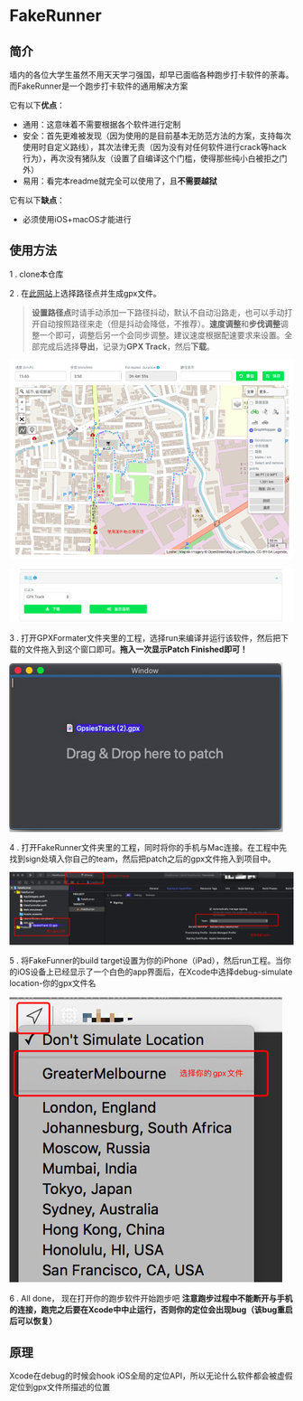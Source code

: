 # FakeRunner

## 简介

墙内的各位大学生虽然不用天天学刁强国，却早已面临各种跑步打卡软件的荼毒。而FakeRunner是一个跑步打卡软件的通用解决方案

它有以下**优点**：

- 通用：这意味着不需要根据各个软件进行定制
- 安全：首先更难被发现（因为使用的是目前基本无防范方法的方案，支持每次使用时自定义路线），其次法律无责（因为没有对任何软件进行crack等hack行为），再次没有猪队友（设置了自编译这个门槛，使得那些纯小白被拒之门外）
- 易用：看完本readme就完全可以使用了，且**不需要越狱**

它有以下**缺点**：

- 必须使用iOS+macOS才能进行

## 使用方法

1 . clone本仓库

2 . 在[此网站](http://www.gpsies.com/createTrack.do?source=post_page---------------------------)上选择路径点并生成gpx文件。

> **设置路径点**时请手动添加一下路径抖动，默认不自动沿路走，也可以手动打开自动按照路径来走（但是抖动会降低，不推荐）。**速度调整**和**步伐调整**调整一个即可，调整后另一个会同步调整。建议速度根据配速要求来设置。全部完成后选择**导出**，记录为**GPX Track**，然后**下载**。

![step2.1](https://github.com/CGSportFucker/Images/blob/master/step2.1.png?raw=true)

![step2.2](https://github.com/CGSportFucker/Images/blob/master/step2.2.png?raw=true)


3 . 打开GPXFormater文件夹里的工程，选择run来编译并运行该软件，然后把下载的文件拖入到这个窗口即可。**拖入一次显示Patch Finished即可！**

![step3](https://github.com/CGSportFucker/Images/blob/master/step3.png?raw=true)

4 . 打开FakeRunner文件夹里的工程，同时将你的手机与Mac连接。在工程中先找到sign处填入你自己的team，然后把patch之后的gpx文件拖入到项目中。

![step3](https://github.com/CGSportFucker/Images/blob/master/step4.png?raw=true)


5 . 将FakeFunner的build target设置为你的iPhone（iPad），然后run工程。当你的iOS设备上已经显示了一个白色的app界面后，在Xcode中选择debug-simulate location-你的gpx文件名

![step3](https://github.com/CGSportFucker/Images/blob/master/step5.png?raw=true)

6 . All done， 现在打开你的跑步软件开始跑步吧 **注意跑步过程中不能断开与手机的连接，跑完之后要在Xcode中中止运行，否则你的定位会出现bug（该bug重启后可以恢复）**

## 原理

Xcode在debug的时候会hook iOS全局的定位API，所以无论什么软件都会被虚假定位到gpx文件所描述的位置